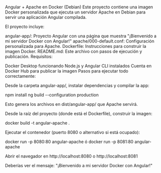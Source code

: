 Angular + Apache en Docker (Debian)
Este proyecto contiene una imagen Docker personalizada que ejecuta un servidor Apache en Debian para servir una aplicación Angular compilada.

El proyecto incluye:

angular-app/: Proyecto Angular con una página que muestra "¡Bienvenido a mi servidor Docker con Angular!"
apache/000-default.conf: Configuración personalizada para Apache.
Dockerfile: Instrucciones para construir la imagen Docker.
README.md: Este archivo con pasos de ejecución y publicación.
Requisitos:

Docker Desktop funcionando
Node.js y Angular CLI instalados
Cuenta en Docker Hub para publicar la imagen
Pasos para ejecutar todo correctamente:

Desde la carpeta angular-app/, instalar dependencias y compilar la app:

npm install
ng build --configuration production

Esto genera los archivos en dist/angular-app/ que Apache servirá.

Desde la raíz del proyecto (donde está el Dockerfile), construir la imagen:

docker build -t angular-apache .

Ejecutar el contenedor (puerto 8080 o alternativo si está ocupado):

docker run -p 8080:80 angular-apache
ó
docker run -p 8081:80 angular-apache

Abrir el navegador en http://localhost:8080 o http://localhost:8081

Deberías ver el mensaje: "¡Bienvenido a mi servidor Docker con Angular!"